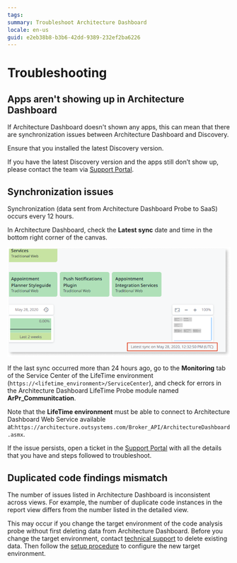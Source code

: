 ```yaml
---
tags:
summary: Troubleshoot Architecture Dashboard
locale: en-us
guid: e2eb38b8-b3b6-42dd-9389-232ef2ba6226
---
```



# Troubleshooting

## Apps aren't showing up in Architecture Dashboard

If Architecture Dashboard doesn't shown any apps, this can mean that there are synchronization issues between Architecture Dashboard and Discovery.

Ensure that you installed the latest Discovery version.

If you have the latest Discovery version and the apps still don’t show up, please contact the team via [Support Portal](https://www.outsystems.com/goto/submit-support-case).

## Synchronization issues

Synchronization (data sent from Architecture Dashboard Probe to SaaS) occurs every 12 hours.

In Architecture Dashboard, check the **Latest sync** date and time in the bottom right corner of the canvas.

![Sync date and time in the Architecture Dashboard canvas](images/trouble-sync-date.png)

If the last sync occurred more than 24 hours ago, go to the **Monitoring** tab of the Service Center of the LifeTime environment (`https://<lifetime_environment>/ServiceCenter`), and check for errors in the Architecture Dashboard LifeTime Probe module named **ArPr_Communitcation**.

Note that the **LifeTime environment** must be able to connect to Architecture Dashboard Web Service available at:`https://architecture.outsystems.com/Broker_API/ArchitectureDashboard.asmx`.

If the issue persists, open a ticket in the [Support Portal](https://www.outsystems.com/goto/submit-support-case) with all the details that you have and steps followed to troubleshoot.

## Duplicated code findings mismatch  

The number of issues listed in Architecture Dashboard is inconsistent across views. For example, the number of duplicate code instances in the report view differs from the number listed in the detailed view.

This may occur if you change the target environment of the code analysis probe without first deleting data from Architecture Dashboard. Before you change the target environment, contact [technical support](https://success.outsystems.com/Support/Enterprise_Customers/OutSystems_Support/01_Contact_OutSystems_technical_support) to delete existing data. Then follow the [setup procedure](how-setup.md) to configure the new target environment.
